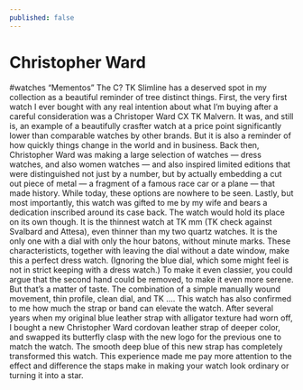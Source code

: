 ```yaml
---
published: false
---
```




# Christopher Ward

#watches
“Mementos”
The C? TK Slimline has a deserved spot in my collection as a beautiful reminder of tree distinct things.
First, the very first watch I ever bought with any real intention about what I’m buying after a careful consideration was a Christoper Ward CX TK Malvern. It was, and still is, an example of a beautifully crasfter watch at a price point significantly lower than comparable watches by other brands.
But it is also a reminder of how quickly things change in the world and in business. Back then, Christopher Ward was making a large selection of watches — dress watches, and also women watches — and also inspired limited editions that were distinguished not just by a number, but by actually embedding a cut out piece of metal — a fragment of a famous race car or a plane — that made history. While today, these options are nowhere to be seen.
Lastly, but most importantly, this watch was gifted to me by my wife and bears a dedication inscribed around its case back.
The watch would hold its place on its own though. It is the thinnest watch at TK mm (TK check against Svalbard and Attesa), even thinner than my two quartz watches. It is the only one with a dial with only the hour batons, without minute marks. These characteristicts, together with leaving the dial without a date window, make this a perfect dress watch. (Ignoring the blue dial, which some might feel is not in strict keeping with a dress watch.) To make it even classier, you could argue that the second hand could be removed, to make it even more serene. But that’s a matter of taste.
The combination of a simple manually wound movement, thin profile, clean dial, and TK ….
This watch has also confirmed to me how much the strap or band can elevate the watch. After several years when my original blue leather strap with alligator texture had worn off, I bought a new Christopher Ward cordovan leather strap of deeper color, and swapped its butterfly clasp with the new logo for the previous one to match the watch. The smooth deep blue of this new strap has completely transformed this watch. This experience made me pay more attention to the effect and difference the staps make in making your watch look ordinary or turning it into a star.